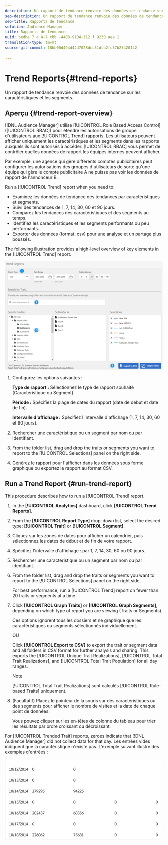```yaml
---
description: Un rapport de tendance renvoie des données de tendance sur les caractéristiques et les segments.
seo-description: Un rapport de tendance renvoie des données de tendance sur les caractéristiques et les segments.
seo-title: Rapports de tendance
solution: Audience Manager
title: Rapports de tendance
uuid: bedbe 7 d 4-7 cbb -4403-9104-312 f 9230 aea 1
translation-type: tm+mt
source-git-commit: 18bb00d494d44d7028dcc51dcb2fc57b23420142

---
```



# Trend Reports{#trend-reports}

Un rapport de tendance renvoie des données de tendance sur les caractéristiques et les segments.

## Aperçu {#trend-report-overview}

<!-- 

c_trend_reports.xml

 -->

[!DNL Audience Manager] utilise [!UICONTROL Role Based Access Control] ([!UICONTROL RBAC]) pour étendre les autorisations de groupe d'utilisateurs aux [!UICONTROL Trend] rapports. Les utilisateurs peuvent afficher uniquement les caractéristiques et les segments dans les rapports auxquels ils sont autorisés à accéder. [!UICONTROL RBAC] vous permet de contrôler quelles données de rapport les équipes internes peuvent afficher.

Par exemple, une agence qui gère différents comptes publicitaires peut configurer les autorisations des groupes d'utilisateurs de sorte qu'une équipe qui gère le compte publicitaire A ne puisse pas voir les données de rapport de l'annonceur B.

Run a [!UICONTROL Trend] report when you need to:

* Examinez les données de tendance des tendances par caractéristiques et segments.
* Suivi des tendances de 1, 7, 14, 30, 60 et 90 jours.
* Comparez les tendances des caractéristiques et des segments au temps.
* Identifiez les caractéristiques et les segments performants ou peu performants.
* Exporter des données (format. csv) pour une analyse et un partage plus poussés.

The following illustration provides a high-level overview of key elements in the [!UICONTROL Trend] report.

![](assets/trend_reports.png)

1. Configurez les options suivantes :

   **Type de rapport :** Sélectionnez le type de rapport souhaité (Caractéristique ou Segment).

   **Période :** Spécifiez la plage de dates du rapport (date de début et date de fin).

   **Intervalle d'affichage :** Spécifiez l'intervalle d'affichage (1, 7, 14, 30, 60 et 90 jours).

2. Rechercher une caractéristique ou un segment par nom ou par identifiant.
3. From the folder list, drag and drop the traits or segments you want to report to the [!UICONTROL Selections] panel on the right side.
4. Générez le rapport pour l'afficher dans les données sous forme graphique ou exportez le rapport au format CSV.

## Run a Trend Report {#run-trend-report}

This procedure describes how to run a [!UICONTROL Trend] report.

<!-- 

t_working_with_trend_reports.xml

 -->

1. In the **[!UICONTROL Analytics]** dashboard, click **[!UICONTROL Trend Reports]**.
1. From the **[!UICONTROL Report Type]** drop-down list, select the desired type: **[!UICONTROL Trait]** or **[!UICONTROL Segment]**.
1. Cliquez sur les zones de dates pour afficher un calendrier, puis sélectionnez les dates de début et de fin de votre rapport.
1. Spécifiez l'intervalle d'affichage : par 1, 7, 14, 30, 60 ou 90 jours.
1. Rechercher une caractéristique ou un segment par nom ou par identifiant.
1. From the folder list, drag and drop the traits or segments you want to report to the [!UICONTROL Selections] panel on the right side.

   For best performance, run a [!UICONTROL Trend] report on fewer than 20 traits or segments at a time.
1. Click **[!UICONTROL Graph Traits]** or **[!UICONTROL Graph Segments]**, depending on which type of report you are viewing (Traits or Segments).

   Ces options ignorent tous les dossiers et ne graphique que les caractéristiques ou segments sélectionnés individuellement.

   OU

   Click **[!UICONTROL Export to CSV]** to export the trait or segment data and all folders in CSV format for further analysis and sharing. This exports the [!UICONTROL Unique Trait Realizations], [!UICONTROL Total Trait Realizations], and [!UICONTROL Total Trait Population] for all day ranges.

   >[!NOTE]
   >
   >[!UICONTROL Total Trait Realizations] sont calculés [!UICONTROL Rule-based Traits] uniquement.

1. (Facultatif) Placez le pointeur de la souris sur des caractéristiques ou des segments pour afficher le nombre de visites et la date de chaque point de données.

   Vous pouvez cliquer sur les en-têtes de colonne du tableau pour trier les résultats par ordre croissant ou décroissant.

For [!UICONTROL Trended Trait] reports, zeroes indicate that [!DNL Audience Manager] did not collect data for that day. Les entrées vides indiquent que la caractéristique n'existe pas. L'exemple suivant illustre des exemples d'entrées :

![](assets/trended_data.png)
